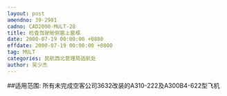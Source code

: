 ```yaml
---
layout: post
amendno: 39-2981
cadno: CAD2000-MULT-28
title: 检查驾驶舱侧窗上窗框
date: 2000-07-19 00:00:00 +0800
effdate: 2000-07-19 00:00:00 +0800
tag: MULT
categories: 民航西北管理局适航处
author: 吴少杰
---
```


##适用范围:
所有未完成空客公司3632改装的A310-222及A300B4-622型飞机


